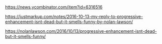 https://news.ycombinator.com/item?id=6316516

https://justmarkup.com/notes/2016-10-13-my-reply-to-progressive-enhancement-isnt-dead-but-it-smells-funny-by-nolan-lawson/

https://nolanlawson.com/2016/10/13/progressive-enhancement-isnt-dead-but-it-smells-funny/
